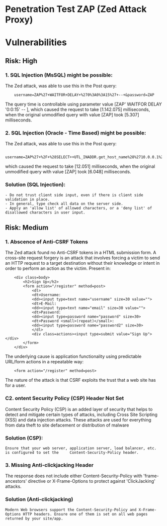 # Penetration Test ZAP (Zed Attack Proxy)

# Vulnerabilities

## Risk: High

### 1. SQL Injection (MsSQL) might be possible:
The Zed attack, was able to use this in the Post query:
~~~
    username=ZAP%27+WAITFOR+DELAY+%270%3A0%3A15%27+--+&password=ZAP
~~~
The query time is controllable using parameter value [ZAP' WAITFOR DELAY '0:0:15' -- ], which caused the request to take [1.142.075] milliseconds, when the original unmodified query with value [ZAP] took [5.307] milliseconds.


### 2. SQL Injection (Oracle - Time Based) might be possible:
The Zed attack, was able to use this in the Post query:
~~~
    username=ZAP%27+%2F+%28SELECT++UTL_INADDR.get_host_name%28%2710.0.0.1%27%29+from+dual+union+SELECT++UTL_INADDR.get_host_name%28%2710.0.0.2%27%29+from+dual+union+SELECT++UTL_INADDR.get_host_name%28%2710.0.0.3%27%29+from+dual+union+SELECT++UTL_INADDR.get_host_name%28%2710.0.0.4%27%29+from+dual+union+SELECT++UTL_INADDR.get_host_name%28%2710.0.0.5%27%29+from+dual%29+%2F+%27&password=ZAP
~~~
which caused the request to take [12.051] milliseconds, when the original unmodified query with value [ZAP] took [6.048] milliseconds.

### Solution (SQL Injection):
    - Do not trust client side input, even if there is client side validation in place. 
    - In general, type check all data on the server side.
    - Apply an 'allow list' of allowed characters, or a 'deny list' of disallowed characters in user input.



## Risk: Medium
### 1. Abscence of Anti-CSRF Tokens
The Zed attack found no Anti-CSRF tokens in a HTML submission form. A cross-site request forgery is an attack that involves forcing a victim to send an HTTP request to a target destination without their knowledge or intent in order to perform an action as the victim.
Present in:
~~~
    <div class=body>
        <h2>Sign Up</h2>
        <form action="/register" method=post>
            <dl>
            <dt>Username:
            <dd><input type=text name="username" size=30 value=""> 
            <dt>E-Mail:
            <dd><input type=text name="email" size=30 value="">
            <dt>Password:
            <dd><input type=password name="password" size=30>
            <dt>Password <small>(repeat)</small>:
            <dd><input type=password name="password2" size=30>
            </dl>
            <div class=actions><input type=submit value="Sign Up"></div>
        </form>
    </div>
~~~
The underlying cause is application functionality using predictable URL/form actions in a repeatable way: 
~~~
    <form action="/register" method=post>
~~~
The nature of the attack is that CSRF exploits the trust that a web site has for a user.

### C2. ontent Security Policy (CSP) Header Not Set
Content Security Policy (CSP) is an added layer of security that helps to detect and mitigate certain types of attacks, including Cross Site Scripting (XSS) and data injection attacks. These attacks are used for everything from data theft to site defacement or distribution of malware

### Solution (CSP): 
    Ensure that your web server, application server, load balancer, etc. is configured to set the     Content-Security-Policy header.

### 3. Missing Anti-clickjacking Header
The response does not include either Content-Security-Policy with 'frame-ancestors' directive or X-Frame-Options to protect against 'ClickJacking' attacks.

### Solution (Anti-clickjacking)
    Modern Web browsers support the Content-Security-Policy and X-Frame-Options HTTP headers. Ensure one of them is set on all web pages returned by your site/app.

